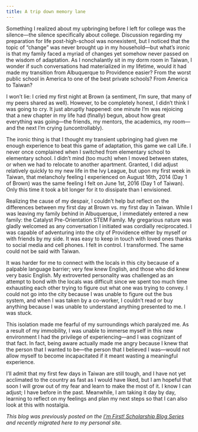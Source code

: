 ```yaml
---
title: A trip down memory lane
---
```


Something I realized about my upbringing before I left for college was the silence—the silence specifically about college. Discussion regarding my preparation for life post-high-school was nonexistent, but I noticed that the topic of “change” was never brought up in my household—but what’s ironic is that my family faced a myriad of changes yet somehow never passed on the wisdom of adaptation. As I nonchalantly sit in my dorm room in Taiwan, I wonder if such conversations had materialized in my lifetime, would it had made my transition from Albuquerque to Providence easier? From the worst public school in America to one of the best private schools? From America to Taiwan?

I won’t lie: I cried my first night at Brown (a sentiment, I’m sure, that many of my peers shared as well). However, to be completely honest, I didn’t think I was going to cry. It just abruptly happened: one minute I’m was rejoicing that a new chapter in my life had (finally) begun, about how great everything was going—the friends, my mentors, the academics, my room—and the next I’m crying (uncontrollably).

The ironic thing is that I thought my transient upbringing had given me enough experience to beat this game of adaptation, this game we call Life. I never once complained when I switched from elementary school to elementary school. I didn’t mind (too much) when I moved between states, or when we had to relocate to another apartment. Granted, I did adjust relatively quickly to my new life in the Ivy League, but upon my first week in Taiwan, that melancholy feeling I experienced on August 16th, 2014 (Day 1 of Brown) was the same feeling I felt on June 1st, 2016 (Day 1 of Taiwan). Only this time it took a bit longer for it to dissipate than I envisioned.

Realizing the cause of my despair, I couldn’t help but reflect on the differences between my first day at Brown vs. my first day in Taiwan. While I was leaving my family behind in Albuquerque, I immediately entered a new family: the Catalyst Pre-Orientation STEM Family. My gregarious nature was gladly welcomed as any conversation I initiated was cordially reciprocated. I was capable of adventuring into the city of Providence either by myself or with friends by my side. It was easy to keep in touch with loved ones thanks to social media and cell phones. I felt in control. I transformed.
The same could not be said with Taiwan.

It was harder for me to connect with the locals in this city because of a palpable language barrier; very few knew English, and those who did knew very basic English. My extroverted personality was challenged as an attempt to bond with the locals was difficult since we spent too much time exhausting each other trying to figure out what one was trying to convey. I could not go into the city because I was unable to figure out the bus system, and when I was taken by a co-worker, I couldn’t read or buy anything because I was unable to understand anything presented to me. I was stuck.

This isolation made me fearful of my surroundings which paralyzed me. As a result of my immobility, I was unable to immerse myself in this new environment I had the privilege of experiencing—and I was cognizant of that fact. In fact, being aware actually made me angry because I knew that the person that I wanted to be—the person that I believed I was—would not allow myself to become incapacitated if it meant wasting a meaningful experience.

I’ll admit that my first few days in Taiwan are still tough, and I have not yet acclimated to the country as fast as I would have liked, but I am hopeful that soon I will grow out of my fear and learn to make the most of it. I know I can adjust; I have before in the past. Meanwhile, I am taking it day by day, learning to reflect on my feelings and plan my next steps so that I can also look at this with nostalgia.

*This blog was previously posted on the [I'm First! Scholarship Blog Series](https://imfirst.org/author/gabriel/) and recently migrated here to my personal site.*

